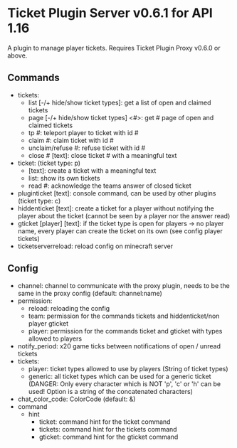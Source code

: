 # Ticket Plugin Server v0.6.1 for API 1.16

A plugin to manage player tickets. Requires Ticket Plugin Proxy v0.6.0 or above.

## Commands

- tickets:
  - list [-/+ hide/show ticket types]: get a list of open and claimed tickets
  - page [-/+ hide/show ticket types] <#>: get # page of open and claimed tickets
  - tp #: teleport player to ticket with id #
  - claim #: claim ticket with id #
  - unclaim/refuse #: refuse ticket with id #
  - close # [text]: close ticket # with a meaningful text
- ticket: (ticket type: p)
  - [text]: create a ticket with a meaningful text
  - list: show its own tickets
  - read #: acknowledge the teams answer of closed ticket
- pluginticket <player> [text]: console command, can be used by other plugins (ticket type: c)
- hiddenticket <player> [text]: create a ticket for a player without notifying the player about the ticket (cannot be seen by a player nor the answer read)
- gticket <ticket type> [player] [text]: if the ticket type is open for players -> no player name, every player can create the ticket on its own (see config player tickets)
- ticketserverreload: reload config on minecraft server

## Config

- channel: channel to communicate with the proxy plugin, needs to be the same in the proxy config (default: channel:name)
- permission:
  - reload: reloading the config
  - team: permission for the commands tickets and hiddenticket/non player gticket
  - player: permission for the commands ticket and gticket with types allowed to players
- notify_period: x20 game ticks between notifications of open / unread tickets 
- tickets:
  - player: ticket types allowed to use by players (String of ticket types)
  - generic: all ticket types which can be used for a generic ticket (DANGER: Only every character which is NOT 'p', 'c' or 'h' can be used! Option is a string of the concatenated characters)
- chat_color_code: ColorCode (default: &)
- command
  - hint
    - ticket: command hint for the ticket command
    - tickets: command hint for the tickets command
    - gticket: command hint for the gticket command